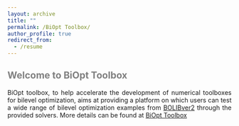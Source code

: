 ```yaml
---
layout: archive
title: ""
permalink: /BiOpt Toolbox/
author_profile: true
redirect_from:
  - /resume
---
```


<span style="color:grey">Welcome to BiOpt Toolbox</span>
---

<p><div style="text-align:justify;">  
BiOpt toolbox, to help accelerate the development of numerical toolboxes for bilevel optimization, aims at providing a platform on which users can test a wide range of bilevel optimization examples from <a href="https://biopt.github.io/">BOLIBver2</a> through the provided solvers. More details can be found at <a href="https://biopt.github.io/">BiOpt Toolbox</a>
</div>  </p>
